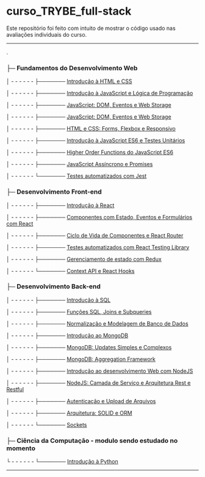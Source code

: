 # curso_TRYBE_full-stack

Este repositório foi feito com intuito de mostrar o código usado nas avaliações individuais do curso.

---
.

### ├─ Fundamentos do Desenvolvimento Web

│ - - - - - - ├─────── [Introdução à HTML e CSS](./Fundamentos-do-Desenvolvimento-Web/01-project-lessons-learned)

│ - - - - - - ├─────── [Introdução à JavaScript e Lógica de Programação](./Fundamentos-do-Desenvolvimento-Web/02-project-playground-functions)

│ - - - - - - ├─────── [JavaScript: DOM, Eventos e Web Storage](./Fundamentos-do-Desenvolvimento-Web/03-project-pixels-art)

│ - - - - - - ├─────── [JavaScript: DOM, Eventos e Web Storage](./Fundamentos-do-Desenvolvimento-Web/04-project-todo-list)

│ - - - - - - ├─────── [HTML e CSS: Forms, Flexbox e Responsivo](./Fundamentos-do-Desenvolvimento-Web/05-project-facebook-signup)

│ - - - - - - ├─────── [Introdução à JavaScript ES6 e Testes Unitários](./Fundamentos-do-Desenvolvimento-Web/06-project-js-unit-tests)

│ - - - - - - ├─────── [Higher Order Functions do JavaScript ES6](./Fundamentos-do-Desenvolvimento-Web/07-project-zoo-functions)

│ - - - - - - ├─────── [JavaScript Assíncrono e Promises](./Fundamentos-do-Desenvolvimento-Web/08-project-shopping-cart)

│ - - - - - - └─────── [Testes automatizados com Jest](./Fundamentos-do-Desenvolvimento-Web/09-project-jest)

### ├─ Desenvolvimento Front-end

│ - - - - - - ├─────── [Introdução à React](./Desenvolvimento-Front-end/10-project-movie-cards-library)

│ - - - - - - ├─────── [Componentes com Estado, Eventos e Formulários com React](./Desenvolvimento-Front-end/11-project-movie-cards-library-stateful)

│ - - - - - - ├─────── [Ciclo de Vida de Componentes e React Router](./Desenvolvimento-Front-end/12-project-movie-card-library-crud)

│ - - - - - - ├─────── [Testes automatizados com React Testing Library](./Desenvolvimento-Front-end/13-project-react-testing-library)

│ - - - - - - ├─────── [Gerenciamento de estado com Redux](./Desenvolvimento-Front-end/14-project-trybewallet)

│ - - - - - - └─────── [Context API e React Hooks](./Desenvolvimento-Front-end/15-project-starwars-planets-search)

### ├─ Desenvolvimento Back-end

│ - - - - - - ├─────── [Introdução à SQL](./Desenvolvimento-Back-end/16-mysql-all-for-one)

│ - - - - - - ├─────── [Funções SQL, Joins e Subqueries](./Desenvolvimento-Back-end/17-mysql-vocabulary-booster)

│ - - - - - - ├─────── [Normalização e Modelagem de Banco de Dados](./Desenvolvimento-Back-end/18-mysql-one-for-all)

│ - - - - - - ├─────── [Introdução ao MongoDB](./Desenvolvimento-Back-end/19-mongodb-dataflights)

│ - - - - - - ├─────── [MongoDB: Updates Simples e Complexos](./Desenvolvimento-Back-end/20-mongodb-commerce)

│ - - - - - - ├─────── [MongoDB: Aggregation Framework](./Desenvolvimento-Back-end/21-mongodb-aggregations)

│ - - - - - - ├─────── [Introdução ao desenvolvimento Web com NodeJS](./Desenvolvimento-Back-end/22-bloco26-project-talker-manager)

│ - - - - - - ├─────── [NodeJS: Camada de Serviço e Arquitetura Rest e Restful](./Desenvolvimento-Back-end/23-bloco27-sd-09-store-manager)

│ - - - - - - ├─────── [Autenticação e Upload de Arquivos](./Desenvolvimento-Back-end/24-bloco28-cookmaster)

│ - - - - - - ├─────── [Arquitetura: SOLID e ORM](./Desenvolvimento-Back-end/25-bloco30-project-blogs-api)

│ - - - - - - └─────── [Sockets](./Desenvolvimento-Back-end/26-bloco31-project-webchat)


### ├─ Ciência da Computação - modulo sendo estudado no momento

└ - - - - - - └─────── [Introdução à Python](./Ciência-da-Computação/27-project-job-insights)

---








  <!-- ├─────── [aaaaaaaaaa](bbbbbbbbbb) -->
